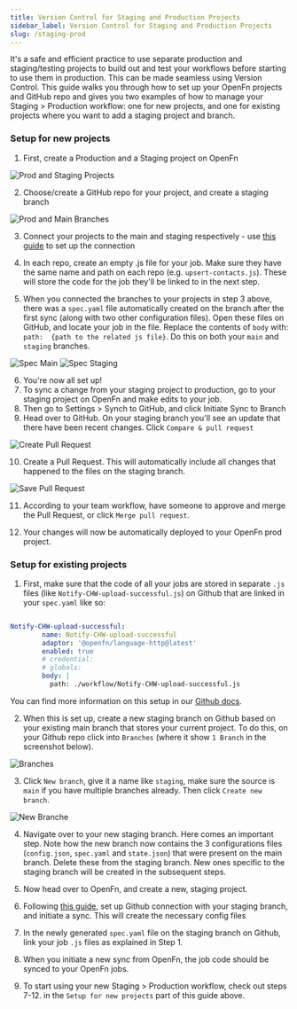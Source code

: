 ```yaml
---
title: Version Control for Staging and Production Projects
sidebar_label: Version Control for Staging and Production Projects
slug: /staging-prod
---
```


It's a safe and efficient practice to use separate production and staging/testing projects to build out and test your workflows before starting to use them in production. This can be made seamless using Version Control. This guide walks you through how to set up your OpenFn projects and GitHub repo and gives you two examples of how to manage your Staging > Production workflow: one for new projects, and one for existing projects where you want to add a staging project and branch.

### Setup for new projects

1. First, create a Production and a Staging project on OpenFn

![Prod and Staging Projects](/img/openfn_prod_staging.png)

2. Choose/create a GitHub repo for your project, and create a staging branch

![Prod and Main Branches](/img/staging_prod_branches_gh.png)

3. Connect your projects to the main and staging respectively - use [this guide](../manage-projects/link-to-gh.md) to set up the connection 
4. In each repo, create an empty .js file for your job. Make sure they have the same name and path on each repo (e.g. `upsert-contacts.js`). These will store the code for the job they'll be linked to in the next step.

5. When you connected the branches to your projects in step 3 above, there was a `spec.yaml` file automatically created on the branch after the first sync (along with two other configuration files). Open these files on GitHub, and locate your job in the file. Replace the contents of `body` with: `path:  {path to the related js file}`. Do this on both your `main` and `staging` branches.

![Spec Main](/img/path_main.png)
![Spec Staging](/img/path_staging.png)

6. You're now all set up!  
7. To sync a change from your staging project to production, go to your staging project on OpenFn and make edits to your job.
8. Then go to Settings > Synch to GitHub, and click Initiate Sync to Branch
9. Head over to GitHub. On your staging branch you'll see an update that there have been recent changes. Click `Compare & pull request`

![Create Pull Request](/img/staging_pushes.png)

10. Create a Pull Request. This will automatically include all changes that happened to the files on the staging branch.

![Save Pull Request](/img/create_pr.png)


11. According to your team workflow, have someone to approve and merge the Pull Request, or click `Merge pull request`.

12. Your changes will now be automatically deployed to your OpenFn prod project.

### Setup for existing projects

1. First, make sure that the code of all your jobs are stored in separate `.js` files (like `Notify-CHW-upload-successful.js`) on Github that are linked in your `spec.yaml` like so:

```yaml

Notify-CHW-upload-successful:
        name: Notify-CHW-upload-successful
        adaptor: '@openfn/language-http@latest'
        enabled: true
        # credential:
        # globals:
        body: |
          path: ./workflow/Notify-CHW-upload-successful.js

```

You can find more information on this setup in our [Github docs](../manage-projects/link-to-gh.md#sync-from-github-to-openfn).

2. When this is set up, create a new staging branch on Github based on your existing main branch that stores your current project. To do this, on your Github repo click into `Branches` (where it show `1 Branch` in the screenshot below).

![Branches](/img/1_branch.png)

3. Click `New branch`, give it a name like `staging`, make sure the source is `main` if you have multiple branches already. Then click `Create new branch`.

![New Branche](/img/new_branch.png)

4. Navigate over to your new staging branch. Here comes an important step. Note how the new branch now contains the 3 configurations files (`config.json`, `spec.yaml` and `state.json`) that were present on the main branch. Delete these from the staging branch. New ones specific to the staging branch will be created in the subsequent steps.

5. Now head over to OpenFn, and create a new, staging project.

6. Following [this guide](../manage-projects/link-to-gh.md), set up Github connection with your staging branch, and initiate a sync. This will create the necessary config files 

7. In the newly generated `spec.yaml` file on the staging branch on Github, link your job `.js` files as explained in Step 1. 

8. When you initiate a new sync from OpenFn, the job code should be synced to your OpenFn jobs.

9. To start using your new Staging > Production workflow, check out steps 7-12. in the `Setup for new projects` part of this guide above.

